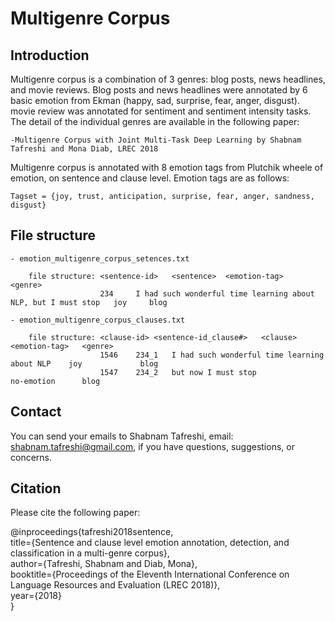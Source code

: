 # Multigenre Corpus

## Introduction

Multigenre corpus is a combination of 3 genres: blog posts, news headlines, and movie reviews.
Blog posts and news headlines were annotated by 6 basic emotion from Ekman (happy, sad, surprise, fear, anger, disgust). 
movie review was annotated for sentiment and sentiment intensity tasks. The detail of the individual 
genres are available in the following paper:

	-Multigenre Corpus with Joint Multi-Task Deep Learning by Shabnam Tafreshi and Mona Diab, LREC 2018
 
Multigenre corpus is annotated with 8 emotion tags from Plutchik wheele of emotion, on sentence and clause level. 
Emotion tags are as follows:

	Tagset = {joy, trust, anticipation, surprise, fear, anger, sandness, disgust}
	 
## File structure

	- emotion_multigenre_corpus_setences.txt
	
		file structure: <sentence-id>	<sentence>	<emotion-tag>	<genre>
		 				234		I had such wonderful time learning about NLP, but I must stop	joy		blog
		
	- emotion_multigenre_corpus_clauses.txt
	
		file structure: <clause-id>	<sentence-id_clause#>	<clause>	<emotion-tag>	<genre>
						1546	234_1	I had such wonderful time learning about NLP	joy				blog
						1547	234_2	but now I must stop	                            no-emotion		blog

## Contact

You can send your emails to Shabnam Tafreshi, email: <shabnam.tafreshi@gmail.com>, if you have questions, suggestions, or concerns. 

## Citation

Please cite the following paper:

@inproceedings{tafreshi2018sentence,<br />
	title={Sentence and clause level emotion annotation, detection, and classification in a multi-genre corpus},<br />
	author={Tafreshi, Shabnam and Diab, Mona},<br />
  	booktitle={Proceedings of the Eleventh International Conference on Language Resources and Evaluation (LREC 2018)},<br />
  	year={2018}<br />
}

